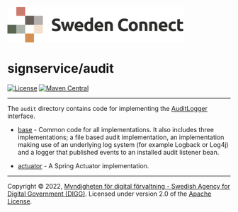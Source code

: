 ![Logo](../docs/images/sweden-connect.png)


# signservice/audit

[![License](https://img.shields.io/badge/License-Apache%202.0-blue.svg)](https://opensource.org/licenses/Apache-2.0) [![Maven Central](https://maven-badges.herokuapp.com/maven-central/se.swedenconnect.signservice/signservice-audit-parent/badge.svg)](https://maven-badges.herokuapp.com/maven-central/se.swedenconnect.signservice/signservice-audit-parent)

-----

The `audit` directory contains code for implementing the [AuditLogger](https://github.com/swedenconnect/signservice/blob/main/core/src/main/java/se/swedenconnect/signservice/audit/AuditLogger.java) interface.


- [base](base) - Common code for all implementations. It also includes three implementations; a file based audit implementation, an implementation making use of an underlying log system (for example Logback or Log4j) and a logger that published events to an installed audit listener bean.

- [actuator](actuator) - A Spring Actuator implementation.

-----

Copyright &copy; 2022, [Myndigheten för digital förvaltning - Swedish Agency for Digital Government (DIGG)](http://www.digg.se). Licensed under version 2.0 of the [Apache License](http://www.apache.org/licenses/LICENSE-2.0).
